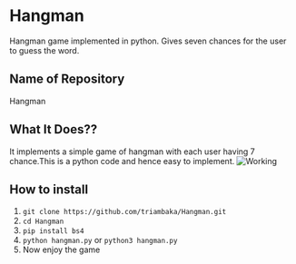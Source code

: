 # Hangman
Hangman game implemented in python. Gives seven chances for the user to guess the word. 

## Name of Repository
Hangman

## What It Does??
It implements a simple game of hangman with each user having 7 chance.This is a python code and hence easy to implement.
![Working](https://github.com/RakshithRAcharya/Hangman/blob/master/Screenshot.png)

## How to install 
1. ```git clone https://github.com/triambaka/Hangman.git```<br>
2. ```cd Hangman```<br>
3. ```pip install bs4```<br>
4. ```python hangman.py``` or ```python3 hangman.py```<br>
5. Now enjoy the game<br>
